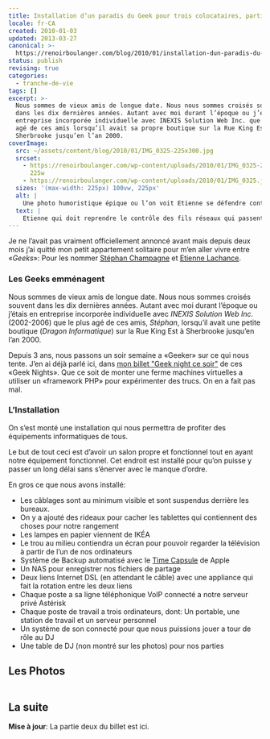 ```yaml
---
title: Installation d’un paradis du Geek pour trois colocataires, partie 1
locale: fr-CA
created: 2010-01-03
updated: 2013-03-27
canonical: >-
  https://renoirboulanger.com/blog/2010/01/installation-dun-paradis-du-geek-pour-trois-colocataires-partie-1/
status: publish
revising: true
categories:
  - tranche-de-vie
tags: []
excerpt: >-
  Nous sommes de vieux amis de longue date. Nous nous sommes croisés souvent
  dans les dix dernières années. Autant avec moi durant l’époque ou j’étais en
  entreprise incorporée individuelle avec INEXIS Solution Web Inc. que le plus
  agé de ces amis lorsqu’il avait sa propre boutique sur la Rue King Est à
  Sherbrooke jusqu’en l’an 2000.
coverImage:
  src: ~/assets/content/blog/2010/01/IMG_0325-225x300.jpg
  srcset:
    - https://renoirboulanger.com/wp-content/uploads/2010/01/IMG_0325-225x300.jpg
      225w
    - https://renoirboulanger.com/wp-content/uploads/2010/01/IMG_0325.jpg 600w
  sizes: '(max-width: 225px) 100vw, 225px'
  alt: |
    Une photo humoristique épique ou l’on voit Etienne se défendre contre un serpent imaginaire qui n’est qu'une grappe de fils réseau.
  text: |
    Etienne qui doit reprendre le contrôle des fils réseaux qui passent dans l’appartement.
---
```

<!--
#TODO-Images:
- 2010/01/IMG_0325.jpg
- 2010/01/IMG_0325.jpg

Also: srcset implementation
-->

Je ne l’avait pas vraiment officiellement annoncé avant mais depuis deux mois
j’ai quitté mon petit appartement solitaire pour m’en aller vivre entre
«<em>Geeks</em>»: Pour les nommer <a href="http://stephanchampagne.com/">Stéphan
Champagne</a> et <a href="http://etiennelachance.com">Etienne Lachance</a>.

<h3>Les Geeks emménagent</h3>
Nous sommes de vieux amis de longue date. Nous nous sommes croisés souvent dans les dix dernières années. Autant avec moi durant l’époque ou j’étais en entreprise incorporée individuelle avec  <em>INEXIS Solution Web Inc.</em> (2002-2006) que le plus agé de ces amis, <em>Stéphan</em>, lorsqu’il avait une petite boutique (<em>Dragon Informatique</em>) sur la Rue King Est à Sherbrooke jusqu’en l’an 2000.

Depuis 3 ans, nous passons un soir semaine a «Geeker» sur ce qui nous tente.
J’en ai déjà parlé ici, dans
<a href="/blog/2009/08/geeknight-ce-soir/">mon billet
"Geek night ce soir"</a> de ces «Geek Nights». Que ce soit de monter une ferme
machines virtuelles a utiliser un «framework PHP» pour expérimenter des trucs.
On en a fait pas mal.

<!--more-->
<h3>L’Installation</h3>
On s’est monté une installation qui nous permettra de profiter des équipements informatiques de tous.

Le but de tout ceci est d’avoir un salon propre et fonctionnel tout en ayant
notre équipement fonctionnel. Cet endroit est installé pour qu’on puisse y
passer un long délai sans s’énerver avec le manque d’ordre.

En gros ce que nous avons installé:

<ul>
	<li>Les câblages sont au minimum visible et sont suspendus derrière les bureaux.</li>
	<li>On y a ajouté des rideaux pour cacher les tablettes qui contiennent des choses pour notre rangement</li>
	<li>Les lampes en papier viennent de IKÉA</li>
	<li>Le trou au milieu contiendra un écran pour pouvoir regarder la télévision à partir de l’un de nos ordinateurs</li>
	<li>Système de Backup automatisé avec le <a href="http://store.apple.com/us/product/MC343/Time-Capsule-1TB?mco=MTY0MjUwOTQ">Time Capsule</a> de Apple</li>
	<li>Un NAS pour enregistrer nos fichiers de partage</li>
	<li>Deux liens Internet DSL (en attendant le câble) avec une appliance qui fait la rotation entre les deux liens</li>
	<li>Chaque poste a sa ligne téléphonique VoIP connecté a notre serveur privé Astérisk</li>
	<li>Chaque poste de travail a trois ordinateurs, dont: Un portable, une station de travail et un serveur personnel</li>
	<li>Un système de son connecté pour que nous puissions jouer a tour de rôle au DJ</li>
	<li>Une table de DJ (non montré sur les photos) pour nos parties</li>
</ul>

## Les Photos

<!--
#TODO-App-Image: Implement data-larger-src
-->

<div style="overflow:hidden;clear:both;" class="thumbnails gallery">

<app-image data-larger-src="~/assets/content/blog/2010/01/IMG_0336.jpg" src="~/assets/content/blog/2010/01/IMG_0336-150x150.jpg" figcaption=" " alt="Une couette de fils">
</app-image>

<app-image data-larger-src="~/assets/content/blog/2010/01/IMG_0341.jpg" src="~/assets/content/blog/2010/01/IMG_0341-150x150.jpg" figcaption=" " alt="Un mur avec plusieurs barres d’extension électrique et de raccordement réseau.">
</app-image>

<app-image data-larger-src="~/assets/content/blog/2010/01/IMG_0340-e1262566166359.jpg" src="~/assets/content/blog/2010/01/IMG_0340-150x150.jpg" figcaption=" " alt="Des mains qui travaillent sur des câbles.">
</app-image>


<app-image data-larger-src="~/assets/content/blog/2010/01/IMG_0339.jpg" src="~/assets/content/blog/2010/01/IMG_0339-150x150.jpg" figcaption=" " alt="Des appareils électroniques dans un garde-robe d’entrée.">
</app-image>

<app-image data-larger-src="~/assets/content/blog/2010/01/IMG_0343.jpg" src="~/assets/content/blog/2010/01/IMG_0343-150x150.jpg" figcaption=" " alt="Un mur avec plusieurs barres d’extension maintenant cachée par des décorations">
</app-image>

<app-image data-larger-src="~/assets/content/blog/2010/01/IMG_0380.jpg" src="~/assets/content/blog/2010/01/IMG_0380-150x150.jpg" figcaption=" " alt="Le résultat du travail, trois postes de travail qui occupent un mur.">
</app-image>



</div>

## La suite

**Mise à jour**: La
<NuxtLink to="/blog/2010/01/installation-dun-paradis-du-geek-pour-trois-colocataires-partie-2/">partie
deux du billet</NuxtLink> est ici.
